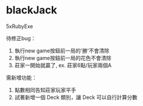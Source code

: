 # blackJack
5xRubyExe

待修正bug：
1. 執行new game按鈕前一局的'勝'不會清除
2. 執行new game按鈕前一局的花色不會清除
3. 莊家一開始就贏了, ex. 莊家6點/玩家兩個A

需新增功能：
1. 點數相同告知莊家玩家平手
2. 試著新增一個 Deck 類別，讓 Deck 可以自行計算分數
